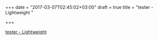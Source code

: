 +++
date = "2017-03-07T02:45:02+03:00"
draft = true
title = "tester - Lightweight "

+++

<p><a href="https://github.com/workfit/tester">tester - Lightweight </a></p>
